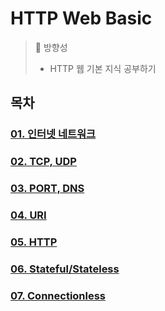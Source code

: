 
# HTTP Web Basic
> 🎉 방향성 <br>
> - HTTP 웹 기본 지식 공부하기

## 목차

### [01. 인터넷 네트워크](HTTP/01.internet-network.md)
### [02. TCP, UDP](HTTP/02.TCP-UDP.md)
### [03. PORT, DNS](HTTP/03.port-DNS.md)
### [04. URI](HTTP/04.URI.md)
### [05. HTTP](HTTP/05.HTTP.md)
### [06. Stateful/Stateless](HTTP/06.stateful-less.md)
### [07. Connectionless](HTTP/07.connectionless.md)
